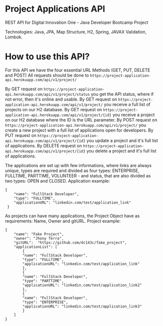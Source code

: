 # Project Applications API
REST API for Digital Innovation One - Java Developer Bootcamp Project

Technologies: Java, JPA, Map Structure, H2, Spring, JAVAX Validation, Lombok.
# How to use this API?
For this API we have the four essential URL Methods (GET, PUT, DELETE and POST)
All requests should be done to ```https://project-application-api.herokuapp.com/api/v1/project/```

By GET request on ```https://project-application-api.herokuapp.com/api/v1/project/status``` you get the API status, where if not error, then it's online and usable.
By GET request on ```https://project-application-api.herokuapp.com/api/v1/project/``` you receive a full list of projects on our H2 database.
By GET request on ```https://project-application-api.herokuapp.com/api/v1/project/{id}``` you receive a project on our H2 database where the ID is the URL parameter.
By POST request on ```https://project-application-api.herokuapp.com/api/v1/project/``` you create a new project with a full list of applications open for developers.
By PUT request on ```https://project-application-api.herokuapp.com/api/v1/project/{id}``` you update a project and it's full list of applications.
By DELETE request on ```https://project-application-api.herokuapp.com/api/v1/project/{id}``` you delete a project and it's full list of applications.

The applications are set up with few informations, where links are always unique, types are required and divided as four types: ENTERPRISE, FULLTIME, PARTTIME, VOLUNTEER - and status, that are also divided as two types: OPEN and CLOSED.
Application example:
```
{
	"name": "FullStack Developer",
	"type": "FULLTIME",
	"applicationURL": "linkedin.com/test/application_link"
 }
```
As projects can have many applications, the Project Object have as requirements:
Name, Owner and gitURL.
Project example: 
```
{
	"name": "Fake Project",
	"owner": "Jhony Terra",
	"gitURL":  "https://github.com/dc143c/fake_project",
	"applicationList": [
		{
		"name": "FullStack Developer",
		"type": "FULLTIME",
		"applicationURL": "linkedin.com/test/application_link"
		},
		{
		"name": "FullStack Developer",
		"type": "PARTTIME",
		"applicationURL": "linkedin.com/test/application_link2"
		},
		{
		"name": "FullStack Developer",
		"type": "ENTERPRISE",
		"applicationURL": "linkedin.com/test/application_link3"
		}
	]
}
```
